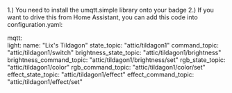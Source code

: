1.) You need to install the umqtt.simple library onto your badge
2.) If you want to drive this from Home Assistant, you can add this code into configuration.yaml:

mqtt:      
    light:
        name: "Lix's Tildagon"
        state_topic: "attic/tildagon1"
        command_topic: "attic/tildagon1/switch"
        brightness_state_topic: "attic/tildagon1/brightness"
        brightness_command_topic: "attic/tildagon1/brightness/set"
        rgb_state_topic: "attic/tildagon1/color"
        rgb_command_topic: "attic/tildagon1/color/set"
        effect_state_topic: "attic/tildagon1/effect"
        effect_command_topic: "attic/tildagon1/effect/set"
 

